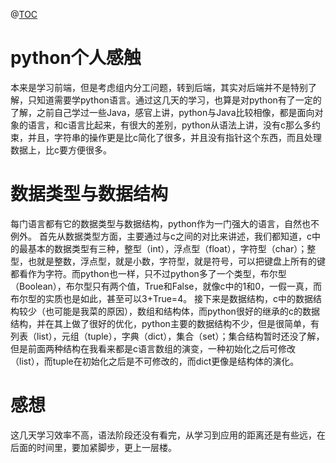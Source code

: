 ﻿@[TOC](Python初体验)

# python个人感触
本来是学习前端，但是考虑组内分工问题，转到后端，其实对后端并不是特别了解，只知道需要学python语言。通过这几天的学习，也算是对python有了一定的了解，之前自己学过一些Java，感官上讲，python与Java比较相像，都是面向对象的语言，和c语言比起来，有很大的差别，python从语法上讲，没有c那么多约束，并且，字符串的操作更是比c简化了很多，并且没有指针这个东西，而且处理数据上，比c要方便很多。

# 数据类型与数据结构
每门语言都有它的数据类型与数据结构，python作为一门强大的语言，自然也不例外。
首先从数据类型方面，主要通过与c之间的对比来讲述，我们都知道，c中的最基本的数据类型有三种，整型（int），浮点型（float），字符型（char）；整型，也就是整数，浮点型，就是小数，字符型，就是符号，可以把键盘上所有的键都看作为字符。而python也一样，只不过python多了一个类型，布尔型（Boolean），布尔型只有两个值，True和False，就像c中的1和0，一假一真，而布尔型的实质也是如此，甚至可以3+True=4。
接下来是数据结构，c中的数据结构较少（也可能是我菜的原因），数组和结构体，而python很好的继承的c的数据结构，并在其上做了很好的优化，python主要的数据结构不少，但是很简单，有列表（list），元组（tuple），字典（dict），集合（set）；集合结构暂时还没了解，但是前面两种结构在我看来都是c语言数组的演变，一种初始化之后可修改（list），而tuple在初始化之后是不可修改的，而dict更像是结构体的演化。
# 感想
这几天学习效率不高，语法阶段还没有看完，从学习到应用的距离还是有些远，在后面的时间里，要加紧脚步，更上一层楼。


